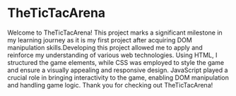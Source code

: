 # TheTicTacArena
Welcome to TheTicTacArena! 
This project marks a significant milestone in my learning journey as it is my first project after acquiring DOM manipulation skills.Developing this project allowed me to apply and reinforce my understanding of various web technologies. Using HTML, I structured the game elements, while CSS was employed to style the game and ensure a visually appealing and responsive design. JavaScript played a crucial role in bringing interactivity to the game, enabling DOM manipulation and handling game logic.
Thank you for checking out TheTicTacArena!